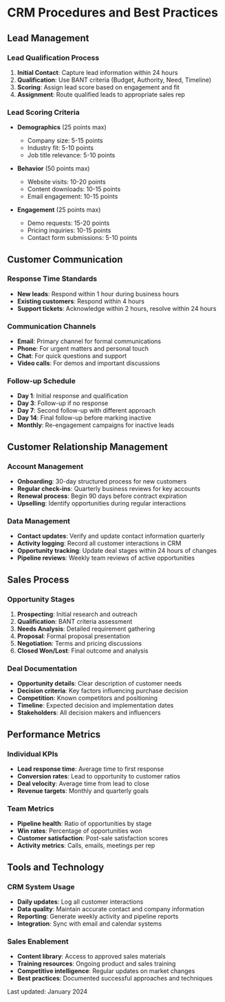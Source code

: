 # CRM Procedures and Best Practices

## Lead Management

### Lead Qualification Process
1. **Initial Contact**: Capture lead information within 24 hours
2. **Qualification**: Use BANT criteria (Budget, Authority, Need, Timeline)
3. **Scoring**: Assign lead score based on engagement and fit
4. **Assignment**: Route qualified leads to appropriate sales rep

### Lead Scoring Criteria
- **Demographics** (25 points max)
  - Company size: 5-15 points
  - Industry fit: 5-10 points
  - Job title relevance: 5-10 points

- **Behavior** (50 points max)
  - Website visits: 10-20 points
  - Content downloads: 10-15 points
  - Email engagement: 10-15 points

- **Engagement** (25 points max)
  - Demo requests: 15-20 points
  - Pricing inquiries: 10-15 points
  - Contact form submissions: 5-10 points

## Customer Communication

### Response Time Standards
- **New leads**: Respond within 1 hour during business hours
- **Existing customers**: Respond within 4 hours
- **Support tickets**: Acknowledge within 2 hours, resolve within 24 hours

### Communication Channels
- **Email**: Primary channel for formal communications
- **Phone**: For urgent matters and personal touch
- **Chat**: For quick questions and support
- **Video calls**: For demos and important discussions

### Follow-up Schedule
- **Day 1**: Initial response and qualification
- **Day 3**: Follow-up if no response
- **Day 7**: Second follow-up with different approach
- **Day 14**: Final follow-up before marking inactive
- **Monthly**: Re-engagement campaigns for inactive leads

## Customer Relationship Management

### Account Management
- **Onboarding**: 30-day structured process for new customers
- **Regular check-ins**: Quarterly business reviews for key accounts
- **Renewal process**: Begin 90 days before contract expiration
- **Upselling**: Identify opportunities during regular interactions

### Data Management
- **Contact updates**: Verify and update contact information quarterly
- **Activity logging**: Record all customer interactions in CRM
- **Opportunity tracking**: Update deal stages within 24 hours of changes
- **Pipeline reviews**: Weekly team reviews of active opportunities

## Sales Process

### Opportunity Stages
1. **Prospecting**: Initial research and outreach
2. **Qualification**: BANT criteria assessment
3. **Needs Analysis**: Detailed requirement gathering
4. **Proposal**: Formal proposal presentation
5. **Negotiation**: Terms and pricing discussions
6. **Closed Won/Lost**: Final outcome and analysis

### Deal Documentation
- **Opportunity details**: Clear description of customer needs
- **Decision criteria**: Key factors influencing purchase decision
- **Competition**: Known competitors and positioning
- **Timeline**: Expected decision and implementation dates
- **Stakeholders**: All decision makers and influencers

## Performance Metrics

### Individual KPIs
- **Lead response time**: Average time to first response
- **Conversion rates**: Lead to opportunity to customer ratios
- **Deal velocity**: Average time from lead to close
- **Revenue targets**: Monthly and quarterly goals

### Team Metrics
- **Pipeline health**: Ratio of opportunities by stage
- **Win rates**: Percentage of opportunities won
- **Customer satisfaction**: Post-sale satisfaction scores
- **Activity metrics**: Calls, emails, meetings per rep

## Tools and Technology

### CRM System Usage
- **Daily updates**: Log all customer interactions
- **Data quality**: Maintain accurate contact and company information
- **Reporting**: Generate weekly activity and pipeline reports
- **Integration**: Sync with email and calendar systems

### Sales Enablement
- **Content library**: Access to approved sales materials
- **Training resources**: Ongoing product and sales training
- **Competitive intelligence**: Regular updates on market changes
- **Best practices**: Documented successful approaches and techniques

Last updated: January 2024
